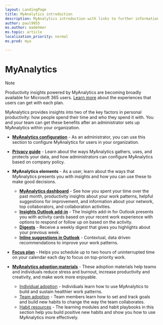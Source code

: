 ```yaml
---
layout: LandingPage
title: MyAnalytics introduction
description: MyAnalytics introduction with links to further information 
author: paul9955
ms.author: madehmer
ms.topic: article
localization_priority: normal 
ms.prod: mya

---
```


# MyAnalytics

> [!NOTE]
> Productivity insights powered by MyAnalytics are becoming broadly available for Microsoft 365 users. [Learn more](../myanalytics/overview/plans-environments.md) about the experiences that users can get with each plan.

MyAnalytics provides insights into two of the key factors in personal productivity: how people spend their time and who they spend it with. You and your team can get these benefits after an administrator sets up MyAnalytics within your organization.

* [**MyAnalytics configuration**](../myanalytics/setup/configure-myanalytics.md) - As an administrator, you can use this section to configure MyAnalytics for users in your organization.

* [**Privacy guide**](../myanalytics/overview/Privacy-Guide.md) - Learn about the ways MyAnalytics gathers, uses, and protects your data, and how administrators can configure MyAnalytics based on company policy.
  
* **MyAnalytics elements** - As a user, learn about the ways that MyAnalytics presents you with insights and how you can use these to make good decisions.
  * [**MyAnalytics dashboard**](../myanalytics/use/dashboard-2.md) - See how you spent your time over the past month, productivity insights about your work patterns, helpful suggestions for improvement, and information about your network, top collaborators, and collaboration activities.
  * [**Insights Outlook add-in**](../myanalytics/use/add-in.md) - The Insights add-in for Outlook presents you with activity cards based on your recent work experience with options to respond or follow up on based on the activity.
  * [**Digests**](../myanalytics/use/email-digest-2.md) - Receive a weekly digest that gives you highlights about your previous week.
  * [**Inline suggestions in Outlook**](../myanalytics/use/mya-notifications.md) - Contextual, data driven recommendations to improve your work patterns.
* [**Focus plan**](../myanalytics/use/focus-plan.md) - Helps you schedule up to two hours of uninterrupted time on your calendar each day to focus on top-priority work.
* [**MyAnalytics adoption materials**](../myanalytics/use/MyA-Adoption/Adopt-myanalytics.md) - These adoption materials help teams and individuals reduce stress and burnout, increase productivity and creativity, and make work more enjoyable.
    * [Individual adoption](../myanalytics/use/MyA-Adoption/Indiv-adopt-get-started.md) - Individuals learn how to use MyAnalytics to build and sustain healthier work patterns.
    * [Team adoption](../myanalytics/use/MyA-Adoption/Team-adopt-intro.md) - Team members learn how to set and track goals and build new habits to change the way the team collaborates.
    * [Habit resources](../myanalytics/use/MyA-Adoption/Adopt-Learning-Modules.md) - The learning modules and habit playbooks in this section help you build positive new habits and show you how to use MyAnalytics more effectively.
